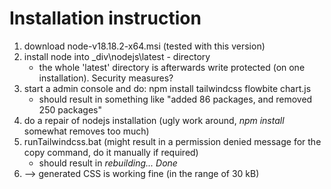 # Installation instruction

1. download node-v18.18.2-x64.msi (tested with this version)
1. install node into _div\nodejs\latest - directory
   * the whole 'latest' directory is afterwards write protected (on one installation). Security measures?
1. start a admin console and do: npm install tailwindcss flowbite chart.js
   * should result in something like "added 86 packages, and removed 250 packages"
1. do a repair of nodejs installation (ugly work around, _npm install_ somewhat removes too much)
1. runTailwindcss.bat (might result in a permission denied message for the copy command, do it manually if required)
   * should result in _rebuilding... Done_
1. --> generated CSS is working fine (in the range of 30 kB)
